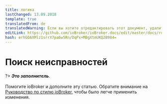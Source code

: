 ```yaml
---
title: логика
lastChanged: 13.09.2018
template: true
translatedFrom: de
translatedWarning: Если вы хотите отредактировать этот документ, удалите поле «translationFrom», в противном случае этот документ будет снова автоматически переведен
editLink: https://github.com/ioBroker/ioBroker.docs/edit/master/docs/ru/logic/help.md
hash: erhGOAXMlz1srrX7pa6w5Rn/DqPx+MBgXtmUKQ2B984=
---
```

# Поиск неисправностей
?> ***Это заполнитель***.<br><br> Помогите ioBroker и дополните эту статью. Обратите внимание на [Руководство по стилю ioBroker](community/styleguidedoc), чтобы было легче применить изменения.
